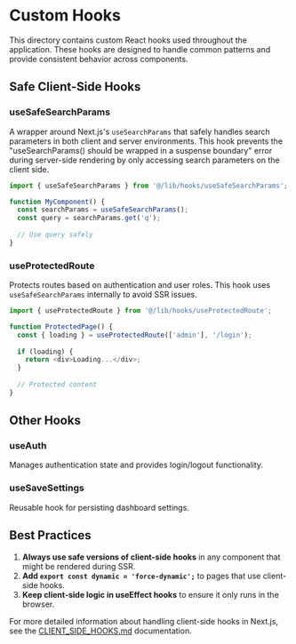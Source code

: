# Custom Hooks

This directory contains custom React hooks used throughout the application. These hooks are designed to handle common patterns and provide consistent behavior across components.

## Safe Client-Side Hooks

### useSafeSearchParams

A wrapper around Next.js's `useSearchParams` that safely handles search parameters in both client and server environments. This hook prevents the "useSearchParams() should be wrapped in a suspense boundary" error during server-side rendering by only accessing search parameters on the client side.

```typescript
import { useSafeSearchParams } from '@/lib/hooks/useSafeSearchParams';

function MyComponent() {
  const searchParams = useSafeSearchParams();
  const query = searchParams.get('q');
  
  // Use query safely
}
```

### useProtectedRoute

Protects routes based on authentication and user roles. This hook uses `useSafeSearchParams` internally to avoid SSR issues.

```typescript
import { useProtectedRoute } from '@/lib/hooks/useProtectedRoute';

function ProtectedPage() {
  const { loading } = useProtectedRoute(['admin'], '/login');
  
  if (loading) {
    return <div>Loading...</div>;
  }
  
  // Protected content
}
```

## Other Hooks

### useAuth

Manages authentication state and provides login/logout functionality.

### useSaveSettings

Reusable hook for persisting dashboard settings.

## Best Practices

1. **Always use safe versions of client-side hooks** in any component that might be rendered during SSR.
2. **Add `export const dynamic = 'force-dynamic';`** to pages that use client-side hooks.
3. **Keep client-side logic in useEffect hooks** to ensure it only runs in the browser.

For more detailed information about handling client-side hooks in Next.js, see the [CLIENT_SIDE_HOOKS.md](/docs/CLIENT_SIDE_HOOKS.md) documentation.
